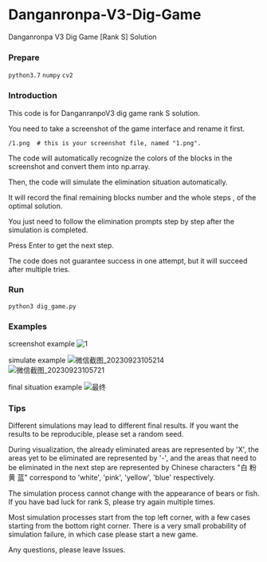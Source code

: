 # Danganronpa-V3-Dig-Game
Danganronpa V3 Dig Game [Rank S] Solution

### Prepare
`python3.7`
`numpy`
`cv2`

### Introduction
This code is for DanganranpoV3 dig game rank S solution.

You need to take a screenshot of the game interface and rename it first. 

`/1.png  # this is your screenshot file, named "1.png".`

The code will automatically recognize the colors of the blocks in the screenshot and convert them into np.array. 

Then, the code will simulate the elimination situation automatically. 

It will record the final remaining blocks number and the whole steps , of the optimal solution. 

You just need to follow the elimination prompts step by step after the simulation is completed. 

Press Enter to get the next step.

The code does not guarantee success in one attempt, but it will succeed after multiple tries.

### Run
`python3 dig_game.py`

### Examples
screenshot example
![1](https://github.com/IndescribableMask/Danganronpa-V3-Dig-Game/assets/38174687/b34d9b81-9fb4-4ade-9ac7-8f92cf63d5a7)

simulate example
![微信截图_20230923105214](https://github.com/IndescribableMask/Danganronpa-V3-Dig-Game/assets/38174687/18929db2-ac6a-46bb-9a7d-426abc99e84b)
![微信截图_20230923105721](https://github.com/IndescribableMask/Danganronpa-V3-Dig-Game/assets/38174687/f973700a-835d-4218-bca6-b2be6a60044f)

final situation example
![最终](https://github.com/IndescribableMask/Danganronpa-V3-Dig-Game/assets/38174687/8a6b9512-e9ef-4785-a9e8-a02fa1c0a779)

### Tips

Different simulations may lead to different final results. If you want the results to be reproducible, please set a random seed.

During visualization, the already eliminated areas are represented by 'X', the areas yet to be eliminated are represented by '-', and the areas that need to be eliminated in the next step are represented by Chinese characters "白 粉 黄 蓝" correspond to 'white', 'pink', 'yellow', 'blue' respectively.

The simulation process cannot change with the appearance of bears or fish. 
If you have bad luck for rank S, please try again multiple times. 

Most simulation processes start from the top left corner, with a few cases starting from the bottom right corner.
There is a very small probability of simulation failure, in which case please start a new game.

Any questions, please leave Issues.



